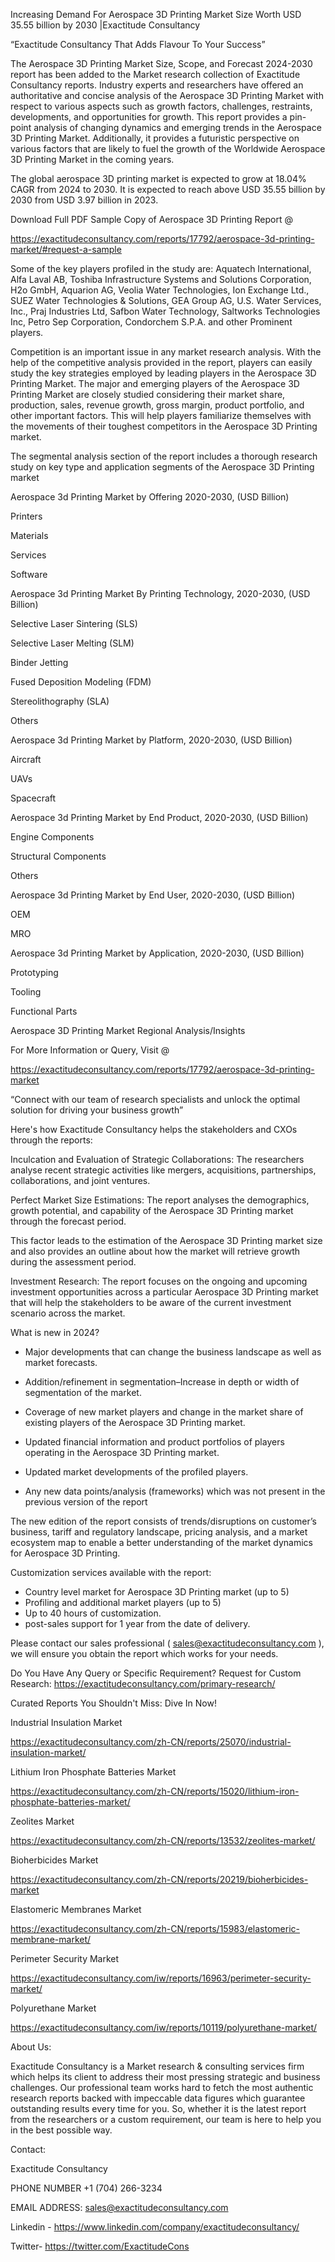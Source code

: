 Increasing Demand For Aerospace 3D Printing Market Size Worth USD 35.55 billion by 2030 |Exactitude Consultancy

“Exactitude Consultancy That Adds Flavour To Your Success”

The Aerospace 3D Printing Market Size, Scope, and Forecast 2024-2030 report has been added to the Market research collection of Exactitude Consultancy reports. Industry experts and researchers have offered an authoritative and concise analysis of the Aerospace 3D Printing Market with respect to various aspects such as growth factors, challenges, restraints, developments, and opportunities for growth. This report provides a pin-point analysis of changing dynamics and emerging trends in the Aerospace 3D Printing Market. Additionally, it provides a futuristic perspective on various factors that are likely to fuel the growth of the Worldwide Aerospace 3D Printing Market in the coming years.

The global aerospace 3D printing market is expected to grow at 18.04% CAGR from 2024 to 2030. It is expected to reach above USD 35.55 billion by 2030 from USD 3.97 billion in 2023.

Download Full PDF Sample Copy of Aerospace 3D Printing Report @

https://exactitudeconsultancy.com/reports/17792/aerospace-3d-printing-market/#request-a-sample

Some of the key players profiled in the study are: Aquatech International, Alfa Laval AB, Toshiba Infrastructure Systems and Solutions Corporation, H2o GmbH, Aquarion AG, Veolia Water Technologies, Ion Exchange Ltd., SUEZ Water Technologies & Solutions, GEA Group AG, U.S. Water Services, Inc., Praj Industries Ltd, Safbon Water Technology, Saltworks Technologies Inc, Petro Sep Corporation, Condorchem S.P.A. and other Prominent players.

Competition is an important issue in any market research analysis. With the help of the competitive analysis provided in the report, players can easily study the key strategies employed by leading players in the Aerospace 3D Printing Market. The major and emerging players of the Aerospace 3D Printing Market are closely studied considering their market share, production, sales, revenue growth, gross margin, product portfolio, and other important factors. This will help players familiarize themselves with the movements of their toughest competitors in the Aerospace 3D Printing market.

The segmental analysis section of the report includes a thorough research study on key type and application segments of the Aerospace 3D Printing market

Aerospace 3d Printing Market by Offering 2020-2030, (USD Billion)

Printers

Materials

Services

Software

Aerospace 3d Printing Market By Printing Technology, 2020-2030, (USD Billion)

Selective Laser Sintering (SLS)

Selective Laser Melting (SLM)

Binder Jetting

Fused Deposition Modeling (FDM)

Stereolithography (SLA)

Others

Aerospace 3d Printing Market by Platform, 2020-2030, (USD Billion)

Aircraft

UAVs

Spacecraft

Aerospace 3d Printing Market by End Product, 2020-2030, (USD Billion)

Engine Components

Structural Components

Others

Aerospace 3d Printing Market by End User, 2020-2030, (USD Billion)

OEM

MRO

Aerospace 3d Printing Market by Application, 2020-2030, (USD Billion)

Prototyping

Tooling

Functional Parts

Aerospace 3D Printing Market Regional Analysis/Insights

For More Information or Query, Visit @

https://exactitudeconsultancy.com/reports/17792/aerospace-3d-printing-market

“Connect with our team of research specialists and unlock the optimal solution for driving your business growth”

Here's how Exactitude Consultancy helps the stakeholders and CXOs through the reports:

Inculcation and Evaluation of Strategic Collaborations: The researchers analyse recent strategic activities like mergers, acquisitions, partnerships, collaborations, and joint ventures.

Perfect Market Size Estimations: The report analyses the demographics, growth potential, and capability of the Aerospace 3D Printing market through the forecast period.

This factor leads to the estimation of the Aerospace 3D Printing market size and also provides an outline about how the market will retrieve growth during the assessment period.

Investment Research: The report focuses on the ongoing and upcoming investment opportunities across a particular Aerospace 3D Printing market that will help the stakeholders to be aware of the current investment scenario across the market.

What is new in 2024?

- Major developments that can change the business landscape as well as market forecasts.

- Addition/refinement in segmentation–Increase in depth or width of segmentation of the market.

- Coverage of new market players and change in the market share of existing players of the Aerospace 3D Printing market.

- Updated financial information and product portfolios of players operating in the Aerospace 3D Printing  market.

- Updated market developments of the profiled players.

- Any new data points/analysis (frameworks) which was not present in the previous version of the report

The new edition of the report consists of trends/disruptions on customer’s business, tariff and regulatory landscape, pricing analysis, and a market ecosystem map to enable a better understanding of the market dynamics for Aerospace 3D Printing.

Customization services available with the report:

- Country level market for Aerospace 3D Printing market (up to 5)
- Profiling and additional market players (up to 5)
- Up to 40 hours of customization.
- post-sales support for 1 year from the date of delivery.

Please contact our sales professional ( sales@exactitudeconsultancy.com ),  we will ensure you obtain the report which works for your needs.

Do You Have Any Query or Specific Requirement? Request for Custom Research: https://exactitudeconsultancy.com/primary-research/

Curated Reports You Shouldn't Miss: Dive In Now!

Industrial Insulation Market

https://exactitudeconsultancy.com/zh-CN/reports/25070/industrial-insulation-market/

Lithium Iron Phosphate Batteries Market

https://exactitudeconsultancy.com/zh-CN/reports/15020/lithium-iron-phosphate-batteries-market/

Zeolites Market

https://exactitudeconsultancy.com/zh-CN/reports/13532/zeolites-market/

Bioherbicides Market

https://exactitudeconsultancy.com/zh-CN/reports/20219/bioherbicides-market

Elastomeric Membranes Market

https://exactitudeconsultancy.com/zh-CN/reports/15983/elastomeric-membrane-market/

Perimeter Security Market

https://exactitudeconsultancy.com/iw/reports/16963/perimeter-security-market/

Polyurethane Market

https://exactitudeconsultancy.com/iw/reports/10119/polyurethane-market/

About Us:

Exactitude Consultancy is a Market research & consulting services firm which helps its client to address their most pressing strategic and business challenges. Our professional team works hard to fetch the most authentic research reports backed with impeccable data figures which guarantee outstanding results every time for you. So, whether it is the latest report from the researchers or a custom requirement, our team is here to help you in the best possible way.

Contact:

Exactitude Consultancy

PHONE NUMBER +1 (704) 266-3234

EMAIL ADDRESS: sales@exactitudeconsultancy.com

Linkedin - https://www.linkedin.com/company/exactitudeconsultancy/

Twitter- https://twitter.com/ExactitudeCons

